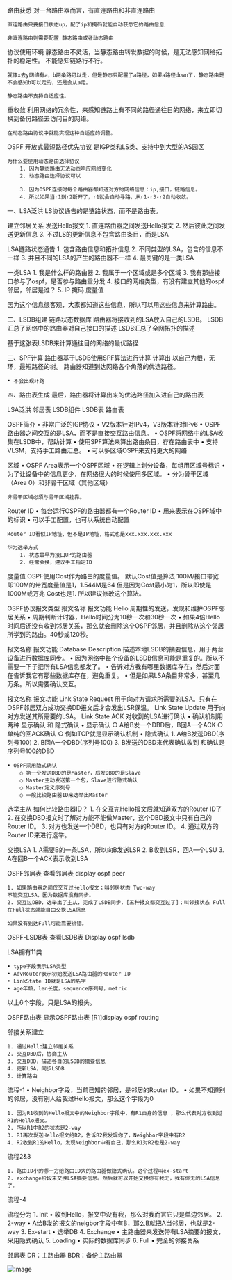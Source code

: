 路由获悉
	对一台路由器而言，有直连路由和非直连路由
	
	直连路由只要接口状态up，配了ip和掩码就能自动获悉它的路由信息
	
	非直连路由则需要配置 静态路由或者动态路由
	
协议使用环境
	静态路由不灵活，当静态路由转发数据的时候，是无法感知网络拓扑的稳定性。
	不能感知链路行不行。
	
	就像x去y网络有a，b两条路可以走，但是静态只配置了a路径，如果a路径down了，静态路由是不会感知b可以走的，还是会从a走。
	
	静态路由不支持自适应性。
	
重收敛
	利用网络的冗余性，来感知链路上有不同的路径通往目的网络，来立即切换到备份路径去访问目的网络。
	
	在动态路由协议中就能实现这种自适应的调整。

OSPF
	开放式最短路径优先协议
是IGP类和LS类、支持中到大型的AS园区
	
	为什么要使用动态路由选择协议
		1. 因为静态路由无法动态响应网络变化
		2. 动态路由选择协议可以
		
		3. 因为OSPF连接时每个路由器都知道对方的网络信息：ip,接口，链路信息。
		4. 所以如果当r1到r2断开了，r1就会自动寻路，从r1-r3-r2自动收敛。
	

一、LSA泛洪
LS协议通告的是链路状态，而不是路由表。

建立邻居关系 发送Hello报文
	1. 直连路由器之间发送Hello报文
	2. 然后彼此之间发送更新信息
	3. 不过LS的更新信息不包含路由条目，而是LSA

LSA链路状态通告
	1. 包含路由信息和拓扑信息
	2. 不同类型的LSA，包含的信息不一样
	3. 并且不同的LSA的产生的路由器不一样
	4. 最关键的是一类LSA

一类LSA
	1. 我是什么样的路由器
	2. 我属于一个区域或是多个区域
	3. 我有那些接口参与了ospf，是否参与路由重分发
	4. 接口的网络类型，有没有建立其他的ospf邻居，邻居是谁？
	5. IP 掩码 度量值

因为这个信息很客观，大家都知道这些信息，所以可以用这些信息来计算路由。

二、LSDB组建
链路状态数据库
路由器将接收到的LSA放入自己的LSDB。
LSDB汇总了网络中的路由器对自己接口的描述
LSDB汇总了全网拓扑的描述

基于这张表LSDB来计算通往目的网络的最优路径

三、SPF计算
路由器基于LSDB使用SPF算法进行计算
计算出 以自己为根，无环，最短路径的树。
路由器知道到达网络各个角落的优选路径。

	• 不会出现环路

四、路由表生成
最后，路由器将计算出来的优选路径加入进自己的路由表




LSA泛洪 邻居表
LSDB组件 LSDB表
路由表

OSPF简介
	• 非常广泛的IGP协议
	• V2版本针对IPv4，V3版本针对IPv6
	• OSPF路由器之间交互的是LSA，而不是直接交互路由信息。
	• OSPF将网络中的LSA收集在LSDB中，帮助计算
	• 使用SPF算法来算出路由条目，存在路由表中
	• 支持VLSM，支持手工路由汇总。
	• 可以多区域OSPF来支持更大的网络

区域
	• OSPF Area表示一个OSPF区域
	• 在逻辑上划分设备，每组用区域号标识
	• 为了让设备中的信息更少，在网络很大的时候使用多区域。 
	• 分为骨干区域（Area 0）和非骨干区域（其他区域）
	
	非骨干区域必须与骨干区域挂靠。

Router ID
	• 每台运行OSPF的路由器都有一个Router ID
	• 用来表示在OSPF域中的标识
	• 可以手工配置，也可以系统自动配置
	
	Router ID看似IP地址，但不是IP地址，格式也是xxx.xxx.xxx.xxx
	
	华为选举方式
		1. 状态最早为接口UP的路由器
		2. 经常会换，建议手工指定ID
		
度量值
	OSPF使用Cost作为路由的度量值。
	默认Cost值是算法 100M/接口带宽 
	即100M的带宽度量值是1，1.544M是64
	但是因为Cost最小为1，所以即使是1000M或万兆 Cost也是1.
	所以建议修改这个算法。
	
OSPF协议报文类型
报文名称	报文功能
Hello	周期性的发送，发现和维护OSPF邻居关系
	• 周期判断计时器，Hello时间分为10秒一次和30秒一次
	• 如果4倍Hello时间后还没有收到邻居关系，那么就会删除这个OSPF邻居，并且删除从这个邻居所学到的路由。40秒或120秒。

报文名称	报文功能
Database Description	描述本地LSDB的摘要信息，用于两台设备进行数据库同步。
	• 因为网络中每个设备的LSDB信息可能是重复的。所以不需要一下子把所有LSA信息都发了。
	• 告诉对方我有哪里数据库存在，然后对面在告诉我它有那些数据库存在，避免重复。
	• 但是如果LSA条目非常多，甚至几万条。所以需要确认交互。

报文名称	报文功能
Link State Request	用于向对方请求所需要的LSA。只有在OSPF邻居双方成功交换DD报文后才会发出LSR保温。
Link State  Update	用于向对方发送其所需要的LSA。
Link State ACK	对收到的LSA进行确认
	• 确认机制用两种 显示确认 和 隐式确认
	• 显示确认
		○ A给B发一个DBD后，B回A一个ACK
		○ 单纯的回ACK确认
		○ 例如TCP就是显示确认机制
	• 隐式确认
		1. A给B发送DBD(序列号100)
		2. B回A一个DBD(序列号100)
		3. B发送的DBD来代表确认收到 和确认是序列号100的DBD

	• OSPF采用隐式确认
		○ 第一个发送DBD的是Master，后发DBD的是Slave
		○ Master主动发送第一个包，Slave进行隐式确认
		○ Master定义序列号
		○ 一般比较路由器ID来选举出Master

选举主从
如何比较路由器ID？
	1. 在交互完Hello报文后就知道双方的Router ID了
	2. 在交换DBD报文时了解对方能不能做Master，这个DBD报文中只有自己的Router ID。
	3. 对方也发送一个DBD，也只有对方的Router ID。
	4. 通过双方的Router ID来进行选举。
	

交换LSA
	1. A需要B的一条LSA，所以向B发送LSR
	2. B收到LSR，回A一个LSU
	3. A在回B一个ACK表示收到LSA

OSPF邻居表
查看邻居表
<R1>display ospf peer

	1. 如果路由器之间仅交互过Hello报文；叫邻居状态 Two-way
	不能交互LSA，因为数据库没有同步。
	2. 交互过DBD，选举出了主从，完成了LSDB同步，[五种报文都交互过了]；叫邻接状态 Full
	在Full状态就能自由交换LSA信息
	
	如果没有到达Full可能需要排错。
	
OSPF-LSDB表
查看LSDB表
<R1>Display ospf lsdb

LSA拥有11类

	• type字段表示LSA类型
	• AdvRouter表示初始发送LSA路由器的Router ID
	• LinkState ID就是LSA的名字
	• age年龄，len长度，sequence序列号，metric
以上6个字段，只是LSA的报头。

OSPF路由表
显示OSPF路由表
[R1]display ospf routing

邻接关系建立

	1. 通过Hello建立邻居关系
	2. 交互DBD后，协商主从
	3. 交互DBD，描述各自的LSDB的摘要信息
	4. 更新LSA，同步LSDB
	5. 计算路由

流程-1
	• Neighbor字段，当前已知的邻居，是邻居的Router ID。
	• 如果不知道别的邻居，没有别人给我过Hello报文，那么这个字段为0


	1. 因为R1收到的Hello报文中的Neighbor字段中，有R1自身的信息 ，那么代表对方收到过R1的Hello报文。
	2. 所以R1中R2的状态是2-way
	3. R1再次发送Hello报文给R2，告诉R2我发现你了，Neighbor字段中有R2
	4. R2收到R1的Hello，发现Neighbor中有自己，那么R1对R2也是2-way


流程2&3

	1. 路由ID小的哪一方给路由ID大的路由器做隐式确认。这个过程叫ex-start
	2. exchange阶段来交换LSA摘要信息。然后就可以开始交换你有我无，我有你无的LSA信息了。

流程-4


流程分为
	1. Init
	• 收到Hello，报文中没有我，那么对我而言它只是单边邻居。
	2. 2-way
	• A给B发的报文的neigbor字段中有B，那么B就把A当邻居，也就是2-way
	3. Ex-start
	• 选举DB
	4. Exchange
	• 主路由器来发送带有LSA摘要的报文，采用隐式确认
	5. Loading
	• 实际的数据库同步
	6. Full
	• 完全的邻接关系

邻居表
DR：主路由器
BDR：备份主路由器


![image](https://user-images.githubusercontent.com/44058206/150750543-9f054282-ff1b-4e9e-9b3c-99831af93428.png)
